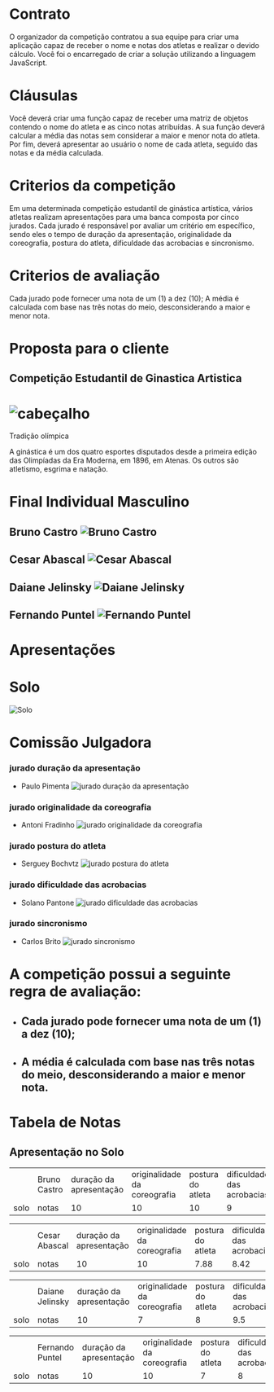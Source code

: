 # Contrato
O organizador da competição contratou a sua equipe para criar uma aplicação capaz de receber o nome e notas dos atletas e realizar o devido cálculo. Você foi o encarregado de criar a solução utilizando a linguagem JavaScript.

# Cláusulas 
Você deverá criar uma função capaz de receber uma matriz de objetos contendo o nome do atleta e as cinco notas atribuídas. A sua função deverá calcular a média das notas sem considerar a maior e menor nota do atleta. Por fim, deverá apresentar ao usuário o nome de cada atleta, seguido das notas e da média calculada.

# Criterios da competição 
Em uma determinada competição estudantil de ginástica artística, vários atletas realizam apresentações para uma banca composta por cinco jurados. Cada jurado é responsável por avaliar um critério em específico, sendo eles o tempo de duração da apresentação, originalidade da coreografia, postura do atleta, dificuldade das acrobacias e sincronismo.

# Criterios de avaliação 
Cada jurado pode fornecer uma nota de um (1) a dez (10);
A média é calculada com base nas três notas do meio, desconsiderando a maior e menor nota.

# Proposta para o cliente
## Competição Estudantil de Ginastica Artistica 
# ![cabeçalho ](https://github.com/user-attachments/assets/0350ce1d-0aba-4fcd-87cc-ebbdf1863ebf)

Tradição olímpica

A ginástica é um dos quatro esportes disputados desde a primeira edição das Olimpíadas da Era Moderna, em 1896, em Atenas. 
Os outros são atletismo, esgrima e natação. 

# Final Individual Masculino

## Bruno Castro  ![Bruno Castro](https://github.com/user-attachments/assets/f3dfc96e-a62f-4d3c-b74f-4bd161ccc7f8)

## Cesar Abascal   ![Cesar Abascal](https://github.com/user-attachments/assets/6b708848-a9ee-4bfe-86da-667ccef7b220)

## Daiane Jelinsky  ![Daiane Jelinsky](https://github.com/user-attachments/assets/69ecfa82-d324-4bd5-a966-e7ebb3c6b2c2)

## Fernando Puntel  ![Fernando Puntel](https://github.com/user-attachments/assets/670390be-6f2a-4353-92d5-da2c18d197da)

# Apresentações 

# Solo
  
 ![Solo](https://github.com/user-attachments/assets/354f33f2-25c5-4192-8754-7c76d7b2b2d9)

# Comissão Julgadora

### jurado duração da apresentação 
  - Paulo Pimenta  ![jurado duração da apresentação](https://github.com/user-attachments/assets/4d60b3b6-978a-46e3-ad27-de6eef823377)

### jurado originalidade da coreografia
  - Antoni Fradinho  ![jurado originalidade da coreografia](https://github.com/user-attachments/assets/c861d899-8798-425d-9208-e19e8d8cffe7)

### jurado postura do atleta
- Serguey Bochvtz   ![jurado postura do atleta](https://github.com/user-attachments/assets/e3a49afc-ef1a-459e-a67b-3c246a2ab566)

### jurado dificuldade das acrobacias
- Solano Pantone  ![jurado dificuldade das acrobacias](https://github.com/user-attachments/assets/095f36af-2887-4998-8e70-600affd1ca4f)

### jurado sincronismo
- Carlos Brito  ![jurado sincronismo](https://github.com/user-attachments/assets/70850618-0d47-4cf1-b1bd-faf713c668ea)

# A competição possui a seguinte regra de avaliação:

+ ## Cada jurado pode fornecer uma nota de um (1) a dez (10);
+ ## A média é calculada com base nas três notas do meio, desconsiderando a maior e menor nota.

# Tabela de Notas


## Apresentação no Solo
<table>
  <tr>
    <td></td>
    <td> Bruno Castro </td>
    <td>duração da apresentação</td>
    <td>originalidade da coreografia</td>
    <td>postura do atleta</td>
    <td>dificuldade das acrobacias</td>
    <td>sincronismo</td>
    <td>Mèdiadia</td>
  </tr>
  <tr>
      <td>solo</td>
      <td>notas</td>
      <td>10</td>
      <td>10</td>
      <td>10</td>
      <td>9</td>
      <td>9.5</td>
      <td>9.83333333333</td>
  </tr>
</table>   

<table>
  <tr>
    <td></td>
    <td> Cesar Abascal </td>
    <td>duração da apresentação</td>
    <td>originalidade da coreografia</td>
    <td>postura do atleta</td>
    <td>dificuldade das acrobacias</td>
    <td>sincronismo</td>
    <td>Mèdiadia</td>
  </tr>
  <tr>
      <td>solo</td>
      <td>notas</td>
      <td>10</td>
      <td>10</td>
      <td>7.88</td>
      <td>8.42</td>
      <td>9.34</td>
      <td>9,253333</td>
  </tr>
</table>   

<table>
  <tr>
    <td></td>
    <td> Daiane Jelinsky </td>
    <td>duração da apresentação</td>
    <td>originalidade da coreografia</td>
    <td>postura do atleta</td>
    <td>dificuldade das acrobacias</td>
    <td>sincronismo</td>
    <td>Mèdiadia</td>
  </tr>
  <tr>
      <td>solo</td>
      <td>notas</td>
      <td>10</td>
      <td>7</td>
      <td>8</td>
      <td>9.5</td>
      <td>9.5</td>
      <td>9</td>
  </tr>
</table>   

<table>
  <tr>
    <td></td>
    <td> Fernando Puntel </td>
    <td>duração da apresentação</td>
    <td>originalidade da coreografia</td>
    <td>postura do atleta</td>
    <td>dificuldade das acrobacias</td>
    <td>sincronismo</td>
    <td>Mèdiadia</td>
  </tr>
  <tr>
      <td>solo</td>
      <td>notas</td>
      <td>10</td>
      <td>10</td>
      <td>7</td>
      <td>8</td>
      <td>9.33</td>
      <td>9.11</td>
  </tr>
</table>   
<br>
